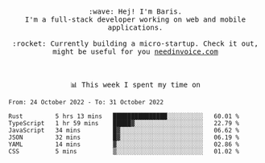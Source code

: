 <p align="center">
  <br><br>
  <samp>
    :wave: Hej! I'm Baris.
    <br>I'm a full-stack developer working on web and mobile applications.
       <br><br>:rocket: Currently building a micro-startup. Check it out, might be useful for you <a href="https://needinvoice.com/" target="_blank">needinvoice.com</a>

  </samp>
 <br><br><br>
</p>
<p align=center><samp>📊  This week I spent my time on</samp></p>


<!--START_SECTION:waka-->

```text
From: 24 October 2022 - To: 31 October 2022

Rust         5 hrs 13 mins   ███████████████░░░░░░░░░░   60.01 %
TypeScript   1 hr 59 mins    █████▓░░░░░░░░░░░░░░░░░░░   22.79 %
JavaScript   34 mins         █▓░░░░░░░░░░░░░░░░░░░░░░░   06.62 %
JSON         32 mins         █▓░░░░░░░░░░░░░░░░░░░░░░░   06.19 %
YAML         14 mins         ▓░░░░░░░░░░░░░░░░░░░░░░░░   02.86 %
CSS          5 mins          ▒░░░░░░░░░░░░░░░░░░░░░░░░   01.02 %
```

<!--END_SECTION:waka-->



